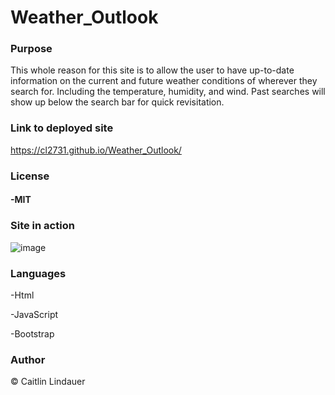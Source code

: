 # Weather_Outlook

### Purpose
This whole reason for this site is to allow the user to have up-to-date information on the current and future weather conditions of wherever they search for. Including the temperature, humidity, and wind. Past searches will show up below the search bar for quick revisitation.

### Link to deployed site 
https://cl2731.github.io/Weather_Outlook/

### License 
#### -MIT

### Site in action
![image](https://user-images.githubusercontent.com/100871996/162870701-795e9c42-c272-43d5-a554-5db7890ee80e.png)

### Languages
-Html

-JavaScript

-Bootstrap

### Author
© Caitlin Lindauer
